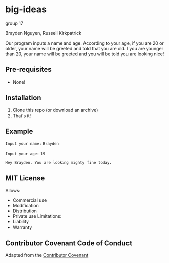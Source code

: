 # big-ideas
group 17 


Brayden Nguyen, Russell Kirkpatrick


Our program inputs a name and age. According to your age, if you are 20 or older, your name will be greeted and told that you are old. I you are younger than 20, your name will be greeted and you will be told you are looking nice!

## Pre-requisites
- None!

## Installation
1. Clone this repo (or download an archive)
2. That's it!

## Example
`Input your name:` `Brayden`


`Input your age:` `19`


`Hey Brayden. You are looking mighty fine today.`

## MIT License
Allows:
- Commercial use
- Modification
- Distribution
- Private use
Limitations:
- Liability
- Warranty

## Contributor Covenant Code of Conduct
Adapted from the [Contributor Covenant](https://www.contributor-covenant.org/version/2/0/code_of_conduct.html)
